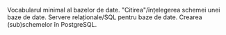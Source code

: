 Vocabularul minimal al bazelor de date.
"Citirea"/înțelegerea schemei unei baze de date.
Servere relaționale/SQL pentru baze de date.
Crearea (sub)schemelor în PostgreSQL.
